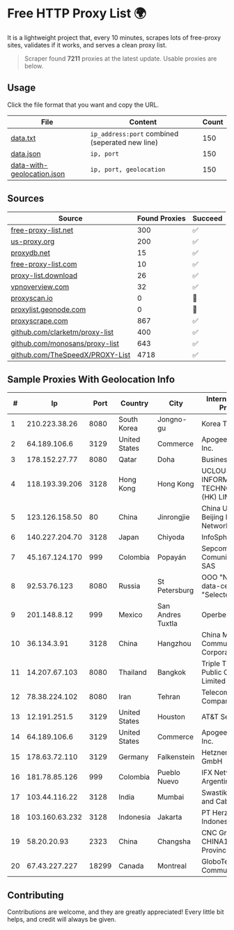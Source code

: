 
# Free HTTP Proxy List 🌍

It is a lightweight project that, every 10 minutes, scrapes lots of free-proxy sites, validates if it works, and serves a clean proxy list.


> Scraper found **7211** proxies at the latest update. Usable proxies are below.

## Usage

Click the file format that you want and copy the URL.


|File|Content|Count|
|----|-------|-----|
|[data.txt](https://raw.githubusercontent.com/themiralay/Proxy-List-World/master/data.txt)|`ip_address:port` combined (seperated new line)|150|
|[data.json](https://raw.githubusercontent.com/themiralay/Proxy-List-World/master/data.json)|`ip, port`|150|
|[data-with-geolocation.json](https://raw.githubusercontent.com/themiralay/Proxy-List-World/master/data-with-geolocation.json)|`ip, port, geolocation`|150|

## Sources

|Source|Found Proxies|Succeed|
|------|-------------|-------|
|[free-proxy-list.net](https://free-proxy-list.net)|300|✅|
|[us-proxy.org](https://www.us-proxy.org)|200|✅|
|[proxydb.net](http://proxydb.net)|15|✅|
|[free-proxy-list.com](https://free-proxy-list.com/?page=&port=&type%5B%5D=http&type%5B%5D=https&up_time=0&search=Search)|10|✅|
|[proxy-list.download](https://www.proxy-list.download/HTTP)|26|✅|
|[vpnoverview.com](https://vpnoverview.com/privacy/anonymous-browsing/free-proxy-servers)|32|✅|
|[proxyscan.io](https://www.proxyscan.io)|0|🚫|
|[proxylist.geonode.com](https://proxylist.geonode.com/api/proxy-list?limit=300&page=1&sort_by=lastChecked&sort_type=desc&protocols=http,https)|0|🚫|
|[proxyscrape.com](https://api.proxyscrape.com/v2/?request=displayproxies&protocol=http&timeout=10000&country=all&ssl=all&anonymity=all)|867|✅|
|[github.com/clarketm/proxy-list](https://raw.githubusercontent.com/clarketm/proxy-list/master/proxy-list-raw.txt)|400|✅|
|[github.com/monosans/proxy-list](https://raw.githubusercontent.com/monosans/proxy-list/main/proxies/http.txt)|643|✅|
|[github.com/TheSpeedX/PROXY-List](https://raw.githubusercontent.com/TheSpeedX/PROXY-List/master/http.txt)|4718|✅|


## Sample Proxies With Geolocation Info

|#|Ip|Port|Country|City|Internet Service Provider|
|-|--|----|-------|----|-------------------------|
|1|210.223.38.26|8080|South Korea|Jongno-gu|Korea Telecom|
|2|64.189.106.6|3129|United States|Commerce|Apogee Telecom Inc.|
|3|178.152.27.77|8080|Qatar|Doha|Business DSL|
|4|118.193.39.206|3128|Hong Kong|Hong Kong|UCLOUD INFORMATION TECHNOLOGY (HK) LIMITED|
|5|123.126.158.50|80|China|Jinrongjie|China Unicom Beijing Province Network|
|6|140.227.204.70|3128|Japan|Chiyoda|InfoSphere|
|7|45.167.124.170|999|Colombia|Popayán|Sepcom Comunicaciones SAS|
|8|92.53.76.123|8080|Russia|St Petersburg|OOO "Network of data-centers "Selectel"|
|9|201.148.8.12|999|Mexico|San Andres Tuxtla|Operbes|
|10|36.134.3.91|3128|China|Hangzhou|China Mobile Communications Corporation|
|11|14.207.67.103|8080|Thailand|Bangkok|Triple T Broadband Public Company Limited|
|12|78.38.224.102|8080|Iran|Tehran|Telecommunication Company of Iran|
|13|12.191.251.5|3129|United States|Houston|AT&T Services, Inc.|
|14|64.189.106.6|3129|United States|Commerce|Apogee Telecom Inc.|
|15|178.63.72.110|3129|Germany|Falkenstein|Hetzner Online GmbH|
|16|181.78.85.126|999|Colombia|Pueblo Nuevo|IFX Networks Argentina S.R.L|
|17|103.44.116.22|3128|India|Mumbai|Swastik Internet and Cables pvt. ltd|
|18|103.160.63.232|3128|Indonesia|Jakarta|PT Herza Digital Indonesia|
|19|58.20.20.93|2323|China|Changsha|CNC Group CHINA169 Hunan Province Network|
|20|67.43.227.227|18299|Canada|Montreal|GloboTech Communications|



## Contributing

Contributions are welcome, and they are greatly appreciated! Every
little bit helps, and credit will always be given.


